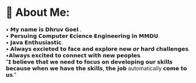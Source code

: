 # 💫 About Me:
• 𝗠𝘆 𝗻𝗮𝗺𝗲 𝗶𝘀 𝗗𝗵𝗿𝘂𝘃 𝗚𝗼𝗲𝗹 .<br>• 𝗣𝗲𝗿𝘀𝘂𝗶𝗻𝗴 𝗖𝗼𝗺𝗽𝘂𝘁𝗲𝗿 𝗘𝗰𝗶𝗲𝗻𝗰𝗲 𝗘𝗻𝗴𝗶𝗻𝗲𝗲𝗿𝗶𝗻𝗴 𝗶𝗻 𝗠𝗠𝗗𝗨.<br>• 𝗝𝗮𝘃𝗮 𝗘𝗻𝘁𝗵𝘂𝘀𝗶𝗮𝘀𝘁𝗶𝗰.<br>• 𝗔𝗹𝘄𝗮𝘆𝘀 𝗲𝘅𝗰𝗶𝗲𝘁𝗲𝗱 𝘁𝗼 𝗳𝗮𝗰𝗲 𝗮𝗻𝗱 𝗲𝘅𝗽𝗹𝗼𝗿𝗲 𝗻𝗲𝘄 𝗼𝗿 𝗵𝗮𝗿𝗱 𝗰𝗵𝗮𝗹𝗹𝗲𝗻𝗴𝗲𝘀. <br>•𝗔𝗹𝘄𝗮𝘆𝘀 𝗲𝘅𝗰𝗶𝘁𝗲𝗱 𝘁𝗼 𝗰𝗼𝗻𝗻𝗲𝗰𝘁 𝘄𝗶𝘁𝗵 𝗻𝗲𝘄 𝗽𝗲𝗼𝗽𝗹𝗲𝘀.<br>"𝗜 𝗯𝗲𝗹𝗶𝗲𝘃𝗲 𝘁𝗵𝗮𝘁 𝘄𝗲 𝗻𝗲𝗲𝗱 𝘁𝗼 𝗳𝗼𝗰𝘂𝘀 𝗼𝗻 𝗱𝗲𝘃𝗲𝗹𝗼𝗽𝗶𝗻𝗴 𝗼𝘂𝗿 𝘀𝗸𝗶𝗹𝗹𝘀 𝗯𝗲𝗰𝗮𝘂𝘀𝗲 𝘄𝗵𝗲𝗻 𝘄𝗲 𝗵𝗮𝘃𝗲 𝘁𝗵𝗲 𝘀𝗸𝗶𝗹𝗹𝘀, 𝘁𝗵𝗲 𝗷𝗼𝗯 automatically 𝗰𝗼𝗺𝗲 𝘁𝗼 𝘂𝘀."





